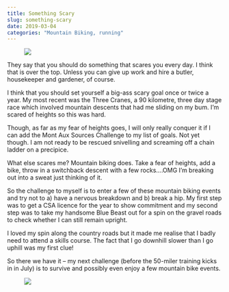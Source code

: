 ```yaml
---
title: Something Scary
slug: something-scary
date: 2019-03-04
categories: "Mountain Biking, running"
---
```


<figure class="wp-block-image is-resized"><img src="https://res.cloudinary.com/dy6grlu8z/image/upload/v1558866454/zbxfmzptjn5h1wayk8d0.jpg"/></figure>



<p>They say that you should do something that scares you every day. I think that is over the top.  Unless you can give up work and hire a butler, housekeeper and gardener, of course.</p>



<p>I think that you should set yourself a big-ass scary goal once or twice a year. My most recent was the Three Cranes, a 90 kilometre, three day stage race which involved mountain descents that had me sliding on my bum. I’m scared of heights so this was hard.</p>



<p> Though, as far as my fear of heights goes, I will only really conquer it if I can add the Mont Aux Sources Challenge to my list of goals. Not yet though. I am not ready to be rescued snivelling and screaming off a chain ladder on a precipice.</p>



<p>What else scares me? Mountain biking does. Take a fear of heights, add a bike, throw in a switchback descent with a few rocks….OMG I’m breaking out into a sweat just thinking of it.</p>



<p>So the challenge to myself is to enter a few of these mountain biking events and try not to a) have a nervous breakdown and b) break a hip.  My first step was to get a CSA licence for the year to show commitment and my second step was to take my handsome Blue Beast out for a spin on the gravel roads to check whether I can still remain upright.</p>



<p>I loved my spin along the country roads but it made me realise that I badly need to attend a skills course. The fact that I go downhill slower than I go uphill was my first clue!</p>



<p>So there we have it – my next challenge (before the 50-miler training kicks in in July) is to survive and possibly even enjoy a few mountain bike events.</p>



<figure class="wp-block-image is-resized"><img src="https://res.cloudinary.com/dy6grlu8z/image/upload/v1558866455/f41s7gkyf9qjznbppnxr.jpg"/></figure>


